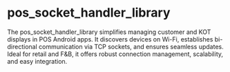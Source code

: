 # pos_socket_handler_library
The pos_socket_handler_library simplifies managing customer and KOT displays in POS Android apps. It discovers devices on Wi-Fi, establishes bi-directional communication via TCP sockets, and ensures seamless updates. Ideal for retail and F&amp;B, it offers robust connection management, scalability, and easy integration.
